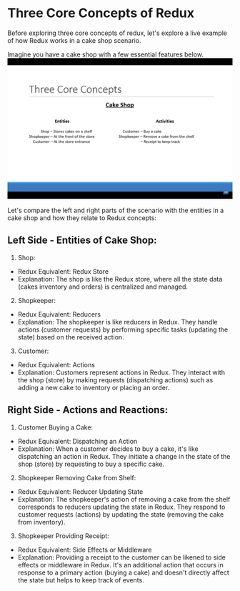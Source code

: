 # Three Core Concepts of Redux
Before exploring three core concepts of redux, let's explore a live example of how Redux works in a cake shop scenario.

Imagine you have a cake shop with a few essential features below.
![shop-conecpts](../Assets/shop.png)

Let's compare the left and right parts of the scenario with the entities in a cake shop and how they relate to Redux concepts:
## Left Side - Entities of Cake Shop:
1. Shop:
- Redux Equivalent: Redux Store
- Explanation: The shop is like the Redux store, where all the state data (cakes inventory and orders) is centralized and managed.
  
2. Shopkeeper:
- Redux Equivalent: Reducers
- Explanation: The shopkeeper is like reducers in Redux. They handle actions (customer requests) by performing specific tasks (updating the state) based on the received action.

3. Customer:
- Redux Equivalent: Actions
- Explanation: Customers represent actions in Redux. They interact with the shop (store) by making requests (dispatching actions) such as adding a new cake to inventory or placing an order.

## Right Side - Actions and Reactions:
1. Customer Buying a Cake:
- Redux Equivalent: Dispatching an Action
- Explanation: When a customer decides to buy a cake, it's like dispatching an action in Redux. They initiate a change in the state of the shop (store) by requesting to buy a specific cake.

2. Shopkeeper Removing Cake from Shelf:
- Redux Equivalent: Reducer Updating State
- Explanation: The shopkeeper's action of removing a cake from the shelf corresponds to reducers updating the state in Redux. They respond to customer requests (actions) by updating the state (removing the cake from inventory).

3. Shopkeeper Providing Receipt:
- Redux Equivalent: Side Effects or Middleware
- Explanation: Providing a receipt to the customer can be likened to side effects or middleware in Redux. It's an additional action that occurs in response to a primary action (buying a cake) and doesn't directly affect the state but helps to keep track of events.
